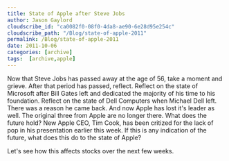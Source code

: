 ```yaml
---
title: State of Apple after Steve Jobs
author: Jason Gaylord
cloudscribe_id: "ca0082f0-08f0-4da8-ae90-6e28d95e254c"
cloudscribe_path: "/Blog/state-of-apple-2011"
permalink: /Blog/state-of-apple-2011
date: 2011-10-06
categories: [archive]
tags:  [archive,apple]
---
```


Now that Steve Jobs has passed away at the age of 56, take a moment and grieve. After that period has passed, reflect. Reflect on the state of Microsoft after Bill Gates left and dedicated the majority of his time to his foundation. Reflect on the state of Dell Computers when Michael Dell left. There was a reason he came back. And now Apple has lost it's leader as well. The original three from Apple are no longer there. What does the future hold? New Apple CEO, Tim Cook, has been critized for the lack of pop in his presentation earlier this week. If this is any indication of the future, what does this do to the state of Apple?

Let's see how this affects stocks over the next few weeks.